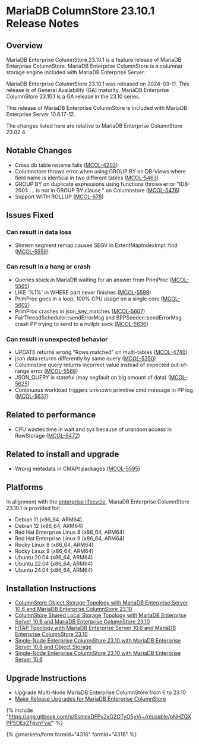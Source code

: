 # MariaDB ColumnStore 23.10.1 Release Notes

## Overview

MariaDB Enterprise ColumnStore 23.10.1 is a feature release of MariaDB Enterprise ColumnStore. MariaDB Enterprise ColumnStore is a columnar storage engine included with MariaDB Enterprise Server.

MariaDB Enterprise ColumnStore 23.10.1 was released on 2024-03-11. This release is of General Availability (GA) maturity. MariaDB Enterprise ColumnStore 23.10.1 is a GA release in the 23.10 series.

This release of MariaDB Enterprise ColumnStore is included with MariaDB Enterprise Server 10.6.17-12.

The changes listed here are relative to MariaDB Enterprise ColumnStore 23.02.4.

## Notable Changes

* Cross db table rename fails ([MCOL-4202](https://jira.mariadb.org/browse/MCOL-4202))
* Columnstore throws error when using GROUP BY on DB-Views where field name is identical in two different tables ([MCOL-5463](https://jira.mariadb.org/browse/MCOL-5463))
* GROUP BY on duplicate expressions using functions throws error "IDB-2001: ... is not in GROUP BY clause." on Columnstore ([MCOL-5476](https://jira.mariadb.org/browse/MCOL-5476))
* Support WITH ROLLUP ([MCOL-678](https://jira.mariadb.org/browse/MCOL-678))

## Issues Fixed

### Can result in data loss

* Shmem segment remap causes SEGV in ExtentMapIndexImpl::find ([MCOL-5559](https://jira.mariadb.org/browse/MCOL-5559))

### Can result in a hang or crash

* Queries stuck in MariaDB waiting for an answer from PrimProc ([MCOL-5565](https://jira.mariadb.org/browse/MCOL-5565))
* LIKE '%1%' in WHERE part never finishes ([MCOL-5599](https://jira.mariadb.org/browse/MCOL-5599))
* PrimProc goes in a loop, 100% CPU usage on a single core ([MCOL-5602](https://jira.mariadb.org/browse/MCOL-5602))
* PrimProc crashes in json\_key\_matches ([MCOL-5607](https://jira.mariadb.org/browse/MCOL-5607))
* FairThreadScheduler::sendErrorMsg and BPPSeeder::sendErrorMsg crash PP trying to send to a nullptr sock ([MCOL-5636](https://jira.mariadb.org/browse/MCOL-5636))

### Can result in unexpected behavior

* UPDATE returns wrong "Rows matched" on multi-tables ([MCOL-4740](https://jira.mariadb.org/browse/MCOL-4740))
* json data returns differently by same query ([MCOL-5350](https://jira.mariadb.org/browse/MCOL-5350))
* Columnstore query returns incorrect value instead of expected out-of-range error ([MCOL-5568](https://jira.mariadb.org/browse/MCOL-5568))
* JSON\_QUERY is stateful (may segfault on big amount of data) ([MCOL-5625](https://jira.mariadb.org/browse/MCOL-5625))
* Continuous workload triggers unknown primitive cmd message in PP log ([MCOL-5637](https://jira.mariadb.org/browse/MCOL-5637))

## Related to performance

* CPU wastes time in wait and sys because of urandom access in RowStorage ([MCOL-5472](https://jira.mariadb.org/browse/MCOL-5472))

## Related to install and upgrade

* Wrong metadata in CMAPI packages ([MCOL-5595](https://jira.mariadb.org/browse/MCOL-5595))

## Platforms

In alignment with the [enterprise lifecycle](../../enterprise-server/enterprise-server-lifecycle.md), MariaDB Enterprise ColumnStore 23.10.1 is provided for:

* Debian 11 (x86\_64, ARM64)
* Debian 12 (x86\_64, ARM64)
* Red Hat Enterprise Linux 8 (x86\_64, ARM64)
* Red Hat Enterprise Linux 9 (x86\_64, ARM64)
* Rocky Linux 8 (x86\_64, ARM64)
* Rocky Linux 9 (x86\_64, ARM64)
* Ubuntu 20.04 (x86\_64, ARM64)
* Ubuntu 22.04 (x86\_64, ARM64)
* Ubuntu 24.04 (x86\_64, ARM64)

## Installation Instructions

* [ColumnStore Object Storage Topology with MariaDB Enterprise Server 10.6 ](https://app.gitbook.com/s/SsmexDFPv2xG2OTyO5yV/architecture/topologies/columnstore-object-storage)[and MariaDB Enterprise ColumnStore 23.10](https://app.gitbook.com/s/SsmexDFPv2xG2OTyO5yV/architecture/topologies/columnstore-object-storage)
* [ColumnStore Shared Local Storage Topology with MariaDB Enterprise Server 10.6](https://app.gitbook.com/s/SsmexDFPv2xG2OTyO5yV/architecture/topologies/columnstore-shared-local-storage)[ and MariaDB Enterprise ColumnStore 23.10](https://app.gitbook.com/s/SsmexDFPv2xG2OTyO5yV/architecture/topologies/columnstore-shared-local-storage)
* [HTAP Topology with MariaDB Enterprise Server 10.6](https://app.gitbook.com/s/SsmexDFPv2xG2OTyO5yV/architecture/topologies/htap)[ and MariaDB Enterprise ColumnStore 23.10](https://app.gitbook.com/s/SsmexDFPv2xG2OTyO5yV/architecture/topologies/htap)
* [Single-Node Enterprise ColumnStore 23.10 with MariaDB Enterprise Server 10.6](https://app.gitbook.com/s/SsmexDFPv2xG2OTyO5yV/architecture/topologies/single-node-topologies/enterprise-server-with-columnstore-object-storage)[ and Object Storage](https://app.gitbook.com/s/SsmexDFPv2xG2OTyO5yV/architecture/topologies/single-node-topologies/enterprise-server-with-columnstore-object-storage)
* [Single-Node Enterprise ColumnStore 23.10 with MariaDB Enterprise Server 10.6](https://app.gitbook.com/s/SsmexDFPv2xG2OTyO5yV/architecture/topologies/single-node-topologies)

## Upgrade Instructions

* Upgrade Multi-Node MariaDB Enterprise ColumnStore from 6 to 23.10
* [Major Release Upgrades for MariaDB Enterprise ColumnStore](../)

{% include "https://app.gitbook.com/s/SsmexDFPv2xG2OTyO5yV/~/reusable/pNHZQXPP5OEz2TgvhFva/" %}

{% @marketo/form formid="4316" formId="4316" %}
